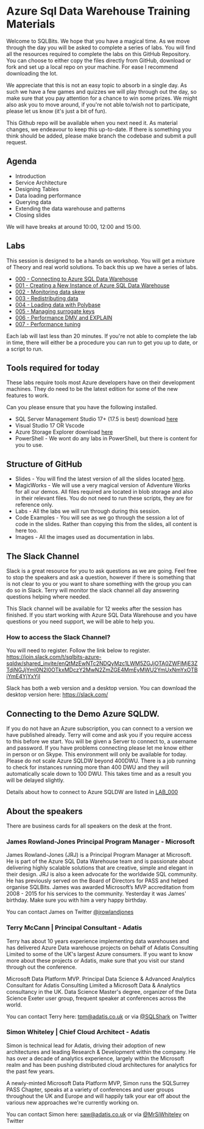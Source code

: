 # Azure Sql Data Warehouse Training Materials

Welcome to SQLBits. We hope that you have a magical time. 
As we move through the day you will be asked to complete a series of labs. You will find all the resources required to complete the labs on this GitHub Repository. 
You can choose to either copy the files directly from GitHub, download or fork and set up a local repo on your machine. For ease I recommend downloading the lot. 

We appreciate that this is not an easy topic to absorb in a single day. As such we have a few games and quizzes we will play through out the day, so make sure that you pay attention for a chance to win some prizes. We might also ask you to move around, if you're not able to/wish not to participate, please let us know (it's just a bit of fun).

This Github repo will be available when you next need it. As material changes, we endeavour to keep this up-to-date. If there is something you think should be added, please make branch the codebase and submit a pull request. 

## Agenda
- Introduction
- Service Architecture
- Designing Tables
- Data loading performance
- Querying data
- Extending the data warehouse and patterns
- Closing slides

We will have breaks at around 10:00, 12:00 and 15:00. 

## Labs
This session is designed to be a hands on workshop. You will get a mixture of Theory and real world solutions.
To back this up we have a series of labs. 
- [000 - Connecting to Azure SQL Data Warehouse](https://github.com/SQLShark/ASDWPrecon/tree/master/Labs/LAB_00)
- [001 - Creating a New Instance of Azure SQL Data Warehouse](https://github.com/SQLShark/ASDWPrecon/tree/master/Labs/LAB_01)
- [002 - Monitoring data skew](https://github.com/SQLShark/ASDWPrecon/tree/master/Labs/LAB_02)
- [003 - Redistributing data](https://github.com/SQLShark/ASDWPrecon/tree/master/Labs/LAB_03)
- [004 - Loading data with Polybase](https://github.com/SQLShark/ASDWPrecon/tree/master/Labs/LAB_04)
- [005 - Managing surrogate keys](https://github.com/SQLShark/ASDWPrecon/tree/master/Labs/LAB_05)
- [006 - Performance DMV and EXPLAIN](https://github.com/SQLShark/ASDWPrecon/tree/master/Labs/LAB_06)
- [007 - Performance tuning](https://github.com/SQLShark/ASDWPrecon/tree/master/Labs/LAB_07)

Each lab will last less than 20 minutes. If you're not able to complete the lab in time, there will either be a procedure you can run to get you up to date, or a script to run. 

## Tools required for today
These labs require tools most Azure developers have on their development machines. They do need to be the latest edition for some of the new features to work. 

Can you please ensure that you have the following installed. 
- SQL Server Management Studio 17+ (17.5 is best) download [here](https://docs.microsoft.com/en-us/sql/ssms/download-sql-server-management-studio-ssms)
- Visual Studio 17
OR Vscode
- Azure Storage Explorer download [here](https://azure.microsoft.com/en-us/features/storage-explorer/)
- PowerShell - We wont do any labs in PowerShell, but there is content for you to use. 

## Structure of GitHub 
- Slides - You will find the latest version of all the slides located [here](https://github.com/SQLShark/ASDWPrecon/tree/master/Slides). 
- MagicWorks - We will use a very magical version of Adventure Works for all our demos. All files required are located in blob storage and also in their relevant files. You do not need to run these scripts, they are for reference only. 
- Labs - All the labs we will run through during this session. 
- Code Examples - You will see as we go through the session a lot of code in the slides. Rather than copying this from the slides, all content is here too. 
- Images - All the images used as documentation in labs.  

## The Slack Channel
Slack is a great resource for you to ask questions as we are going. 
Feel free to stop the speakers and ask a question, however if there is something that is not clear to you or you want to share something with the group you can do so in Slack. 
Terry will monitor the slack channel all day answering questions helping where needed. 

This Slack channel will be available for 12 weeks after the session has finished. If you start working with Azure SQL Data Warehouse and you have questions or you need support, we will be able to help you. 

### How to access the Slack Channel? 
You will need to register. Follow the link below to register. 
https://join.slack.com/t/sqlbits-azure-sqldw/shared_invite/enQtMzEwNTc2NDQyMzc1LWM5ZGJjOTA0ZWFlMjE3ZTdjNGJjYmI0N2I0OTkxMDczY2MwN2ZmZGE4MmEyMWU2YmUxNmYxOTBiYmE4YjYxYjI

Slack has both a web version and a desktop version. You can download the desktop version here: 
https://slack.com/

## Connecting to the Demo Azure SQLDW. 
If you do not have an Azure subscription, you can connect to a version we have published already. 
Terry will come and ask you if you require access to this before we start. You will be given a Server to connect to, a username and password. If you have problems connecting please let me know either in person or on Skype. 
This environment will only be available for today. Please do not scale Azure SQLDW beyond 400DWU. There is a job running to check for instances running more than 400 DWU and they will automatically scale down to 100 DWU. This takes time and as a result you will be delayed slightly. 

Details about how to connect to Azure SQLDW are listed in [LAB_000](https://github.com/SQLShark/ASDWPrecon/tree/master/Labs/LAB_00)

## About the speakers
There are business cards for all speakers on the desk at the front. 

### James Rowland-Jones Principal Program Manager - Microsoft
James Rowland-Jones (JRJ) is a Principal Program Manager at Microsoft. He is part of the Azure SQL Data Warehouse team and is passionate about delivering highly scalable solutions that are creative, simple and elegant in their design. JRJ is also a keen advocate for the worldwide SQL community. He has previously served on the Board of Directors for PASS and helped organise SQLBits. James was awarded Microsoft’s MVP accreditation from 2008 - 2015 for his services to the community. Yesterday it was James' birthday. Make sure you with him a very happy birthday. 

You can contact James on Twitter [@jrowlandjones](https://twitter.com/jrowlandjones)

### Terry McCann | Principal Consultant - Adatis
Terry has about 10 years experience implementing data warehouses and has delivered Azure Data warehouse projects on behalf of Adatis Consulting Limited to some of the UK's largest Azure consumers. If you want to know more about these projects or Adatis, make sure that you visit our stand through out the conference. 

Microsoft Data Platform MVP. Principal Data Science & Advanced Analytics Consultant for Adatis Consulting Limited a Microsoft Data & Analytics consultancy in the UK. Data Science Master's degree, organizer of the Data Science Exeter user group, frequent speaker at conferences across the world. 

You can contact Terry here: tpm@adatis.co.uk or via [@SQLShark](https://twitter.com/SQLShark) on Twitter

### Simon Whiteley | Chief Cloud Architect - Adatis
Simon is technical lead for Adatis, driving their adoption of new architectures and leading Research & Development within the company. He has over a decade of analytics experience, largely within the Microsoft realm and has been pushing distributed cloud architectures for analytics for the past few years.

A newly-minted Microsoft Data Platform MVP, Simon runs the SQLSurrey PASS Chapter, speaks at a variety of conferences and user groups throughout the UK and Europe and will happily talk your ear off about the various new approaches we're currently working on.

You can contact Simon here: saw@adatis.co.uk or via [@MrSiWhiteley](https://twitter.com/MrSiWhiteley) on Twitter
